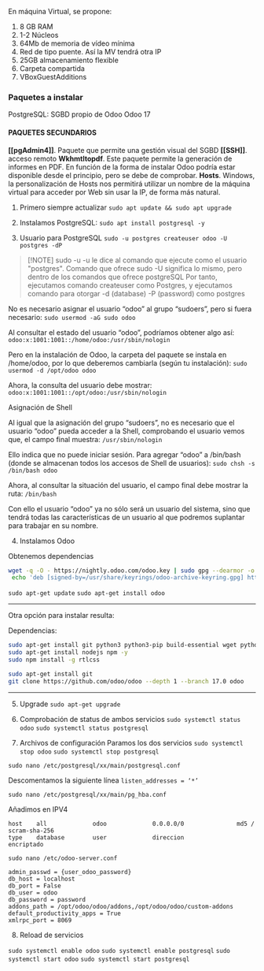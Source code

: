 En máquina Virtual, se propone:
1. 8 GB RAM
2. 1-2 Núcleos
3. 64Mb de memoria de vídeo mínima
4. Red de tipo puente. Así la MV tendrá otra IP
5. 25GB almacenamiento flexible
6. Carpeta compartida
7. VBoxGuestAdditions

### Paquetes a instalar

PostgreSQL: SGBD propio de Odoo
Odoo 17
#### PAQUETES SECUNDARIOS

**[[pgAdmin4]]**. Paquete que permite una gestión visual del SGBD
**[[SSH]]**. acceso remoto
**Wkhmtltopdf**. Este paquete permite la generación de informes en PDF. En
función de la forma de instalar Odoo podría estar disponible desde el principio,
pero se debe de comprobar.
**Hosts**. Windows, la personalización de Hosts nos permitirá utilizar un nombre de la máquina virtual para acceder por Web sin usar la IP, de forma más natural.

1. Primero siempre actualizar
`sudo apt update && sudo apt upgrade`

2. Instalamos PostgreSQL:
`sudo apt install postgresql -y`

3. Usuario para PostgreSQL
`sudo -u postgres createuser odoo -U postgres -dP`

> [!NOTE] sudo -u 
> -u le dice al comando que ejecute como el usuario "postgres". Comando que ofrece sudo
> -U significa lo mismo, pero dentro de los comandos que ofrece postgreSQL
> Por tanto, ejecutamos comando createuser como Postgres, y ejecutamos comando para otorgar -d (database) -P (password) como postgres

No es necesario asignar el usuario “odoo” al grupo “sudoers”, pero si fuera necesario:
`sudo usermod -aG sudo odoo`

Al consultar el estado del usuario “odoo”, podríamos obtener algo así:
`odoo:x:1001:1001::/home/odoo:/usr/sbin/nologin`

Pero en la instalación de Odoo, la carpeta del paquete se instala en /home/odoo, por lo que deberemos cambiarla (según tu instalación):
`sudo usermod -d /opt/odoo odoo`

Ahora, la consulta del usuario debe mostrar:
`odoo:x:1001:1001::/opt/odoo:/usr/sbin/nologin`

Asignación de Shell

Al igual que la asignación del grupo “sudoers”, no es necesario que el usuario “odoo” pueda acceder a la Shell, comprobando el usuario vemos que, el campo final muestra:
`/usr/sbin/nologin`

Ello indica que no puede iniciar sesión. Para agregar “odoo” a /bin/bash (donde se almacenan todos los accesos de Shell de usuarios):
`sudo chsh -s /bin/bash odoo`

Ahora, al consultar la situación del usuario, el campo final debe mostrar la ruta:
`/bin/bash`

Con ello el usuario “odoo” ya no sólo será un usuario del sistema, sino que tendrá todas las características de un usuario al que podremos suplantar para trabajar en su nombre.

4. Instalamos Odoo

Obtenemos dependencias
```bash
wget -q -O - https://nightly.odoo.com/odoo.key | sudo gpg --dearmor -o /usr/share/keyrings/odoo-archive-keyring.gpg
 echo 'deb [signed-by=/usr/share/keyrings/odoo-archive-keyring.gpg] https://nightly.odoo.com/17.0/nightly/deb/ ./' | sudo tee/etc/apt/sources.list.d/odoo.list
```
`sudo apt-get update`
`sudo apt-get install odoo`

---
Otra opción para instalar resulta:

Dependencias:
```bash
sudo apt-get install git python3 python3-pip build-essential wget python3-dev python3-venv python3-wheel libxslt-dev libzip-dev libldap2-dev libsasl2-dev python3- setuptools node-less libjpeg-dev gdebi -y
sudo apt-get install nodejs npm -y
sudo npm install -g rtlcss

sudo apt-get install git
git clone https://github.com/odoo/odoo --depth 1 --branch 17.0 odoo
```
--- 

5. Upgrade
`sudo apt-get upgrade`

6. Comprobación de status de ambos servicios
`sudo systemctl status odoo`
`sudo systemctl status postgresql`

7.  Archivos de configuración
Paramos los dos servicios
`sudo systemctl stop odoo`
`sudo systemctl stop postgresql`

`sudo nano /etc/postgresql/xx/main/postgresql.conf`

Descomentamos la siguiente línea
`listen_addresses = ‘*’`

`sudo nano /etc/postgresql/xx/main/pg_hba.conf`

Añadimos en IPV4

	host    all             odoo             0.0.0.0/0               md5 / scram-sha-256
	type    database        user             direccion               encriptado

`sudo nano /etc/odoo-server.conf`

	admin_passwd = {user_odoo_password}
	db_host = localhost
	db_port = False
	db_user = odoo
	db_password = password
	addons_path = /opt/odoo/odoo/addons,/opt/odoo/odoo/custom-addons
	default_productivity_apps = True
	xmlrpc_port = 8069

8.  Reload de servicios

`sudo systemctl enable odoo`
`sudo systemctl enable postgresql`
`sudo systemctl start odoo`
`sudo systemctl start postgresql`


